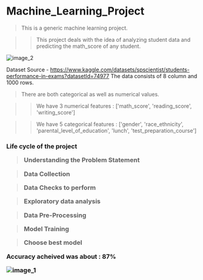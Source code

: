 # <h1> Machine_Learning_Project

>This is a generic machine learning project.
  
>>This project deals with the idea of analyzing student data and predicting the math_score of any student.

 ![image_2](https://github.com/Adarsh-singh-2002/ML_Project/assets/98600091/0f134f0b-6799-45ab-b972-189b3a4ce985)

Dataset Source - https://www.kaggle.com/datasets/spscientist/students-performance-in-exams?datasetId=74977
The data consists of 8 column and 1000 rows.

>There are both categorical as well as numerical values.

>>We have 3 numerical features : ['math_score', 'reading_score', 'writing_score']

>>We have 5 categorical features : ['gender', 'race_ethnicity', 'parental_level_of_education', 'lunch', 'test_preparation_course']

<h3>Life cycle of the project

>Understanding the Problem Statement

>Data Collection

>Data Checks to perform

>Exploratory data analysis

>Data Pre-Processing

>Model Training

>Choose best model

Accuracy acheived was about : 87%

![image_1](https://github.com/Adarsh-singh-2002/ML_Project/assets/98600091/f082bd37-06e7-4c58-8277-5727d1ef4df6)
